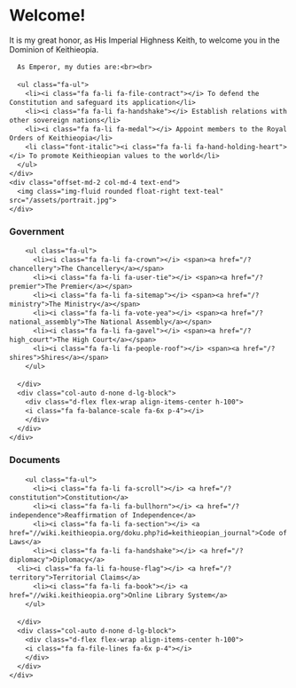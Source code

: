 <div class="p-4 p-md-5 mb-4 rounded text-bg-dark container">
  <div class="row">
    <div class="col-md-6">
      <h1 class="display-4 fst-italic">Welcome!</h1>
      <p class="lead my-3">It is my great honor, as His Imperial Highness Keith, to welcome you in the Dominion of Keithieopia.</p>

      As Emperor, my duties are:<br><br>

      <ul class="fa-ul">
        <li><i class="fa fa-li fa-file-contract"></i> To defend the Constitution and safeguard its application</li>
        <li><i class="fa fa-li fa-handshake"></i> Establish relations with other sovereign nations</li>
        <li><i class="fa fa-li fa-medal"></i> Appoint members to the Royal Orders of Keithieopia</li>
        <li class="font-italic"><i class="fa fa-li fa-hand-holding-heart"></i> To promote Keithieopian values to the world</li>
      </ul>
    </div>
    <div class="offset-md-2 col-md-4 text-end">
      <img class="img-fluid rounded float-right text-teal" src="/assets/portrait.jpg">
    </div>
  </div>
</div>


<div class="row mb-2">
  <div class="col-md-6">
    <div class="row g-0 border rounded overflow-hidden flex-md-row mb-4 shadow-sm h-md-250 position-relative">
      <div class="col p-4 d-flex flex-column position-static">
        <h3>Government</h3>

        <ul class="fa-ul">
          <li><i class="fa fa-li fa-crown"></i> <span><a href="/?chancellery">The Chancellery</a></span>
          <li><i class="fa fa-li fa-user-tie"></i> <span><a href="/?premier">The Premier</a></span>   
          <li><i class="fa fa-li fa-sitemap"></i> <span><a href="/?ministry">The Ministry</a></span>
          <li><i class="fa fa-li fa-vote-yea"></i> <span><a href="/?national_assembly">The National Assembly</a></span>
          <li><i class="fa fa-li fa-gavel"></i> <span><a href="/?high_court">The High Court</a></span>
          <li><i class="fa fa-li fa-people-roof"></i> <span><a href="/?shires">Shires</a></span>
        </ul>

      </div>
      <div class="col-auto d-none d-lg-block">
        <div class="d-flex flex-wrap align-items-center h-100">
        <i class="fa fa-balance-scale fa-6x p-4"></i>
        </div>
      </div>
    </div>
  </div>

  <div class="col-md-6">
    <div class="row g-0 border rounded overflow-hidden flex-md-row mb-4 shadow-sm h-md-250 position-relative">
      <div class="col p-4 d-flex flex-column position-static">
        <h3>Documents</h3>


        <ul class="fa-ul">
          <li><i class="fa fa-li fa-scroll"></i> <a href="/?constitution">Constitution</a>
          <li><i class="fa fa-li fa-bullhorn"></i> <a href="/?independence">Reaffirmation of Independence</a>
          <li><i class="fa fa-li fa-section"></i> <a href="//wiki.keithieopia.org/doku.php?id=keithieopian_journal">Code of Laws</a>
          <li><i class="fa fa-li fa-handshake"></i> <a href="/?diplomacy">Diplomacy</a>
	  <li><i class="fa fa-li fa-house-flag"></i> <a href="/?territory">Territorial Claims</a>
          <li><i class="fa fa-li fa-book"></i> <a href="//wiki.keithieopia.org">Online Library System</a>
        </ul>

      </div>
      <div class="col-auto d-none d-lg-block">
        <div class="d-flex flex-wrap align-items-center h-100">
        <i class="fa fa-file-lines fa-6x p-4"></i>
        </div>
      </div>
    </div>
  </div>
</div>
